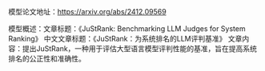 模型论文地址：https://arxiv.org/abs/2412.09569

模型概述：文章标题：《JuStRank: Benchmarking LLM Judges for System Ranking》
中文文章标题：《JuStRank：为系统排名的LLM评判基准》
文章内容：提出JuStRank，一种用于评估大型语言模型评判性能的基准，旨在提高系统排名的公正性和准确性。
